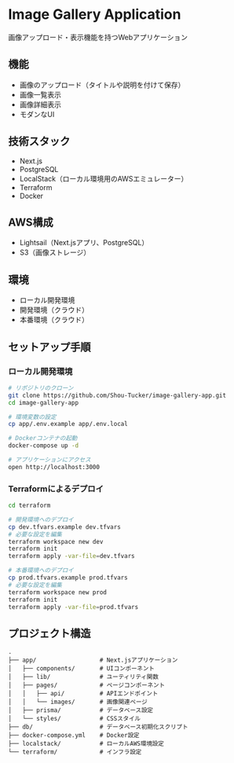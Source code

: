 # Image Gallery Application

画像アップロード・表示機能を持つWebアプリケーション

## 機能

- 画像のアップロード（タイトルや説明を付けて保存）
- 画像一覧表示
- 画像詳細表示
- モダンなUI

## 技術スタック

- Next.js
- PostgreSQL
- LocalStack（ローカル環境用のAWSエミュレーター）
- Terraform
- Docker

## AWS構成

- Lightsail（Next.jsアプリ、PostgreSQL）
- S3（画像ストレージ）

## 環境

- ローカル開発環境
- 開発環境（クラウド）
- 本番環境（クラウド）

## セットアップ手順

### ローカル開発環境

```bash
# リポジトリのクローン
git clone https://github.com/Shou-Tucker/image-gallery-app.git
cd image-gallery-app

# 環境変数の設定
cp app/.env.example app/.env.local

# Dockerコンテナの起動
docker-compose up -d

# アプリケーションにアクセス
open http://localhost:3000
```

### Terraformによるデプロイ

```bash
cd terraform

# 開発環境へのデプロイ
cp dev.tfvars.example dev.tfvars
# 必要な設定を編集
terraform workspace new dev
terraform init
terraform apply -var-file=dev.tfvars

# 本番環境へのデプロイ
cp prod.tfvars.example prod.tfvars
# 必要な設定を編集
terraform workspace new prod
terraform init
terraform apply -var-file=prod.tfvars
```

## プロジェクト構造

```
.
├── app/                  # Next.jsアプリケーション
│   ├── components/       # UIコンポーネント
│   ├── lib/              # ユーティリティ関数
│   ├── pages/            # ページコンポーネント
│   │   ├── api/          # APIエンドポイント
│   │   └── images/       # 画像関連ページ
│   ├── prisma/           # データベース設定
│   └── styles/           # CSSスタイル
├── db/                   # データベース初期化スクリプト
├── docker-compose.yml    # Docker設定
├── localstack/           # ローカルAWS環境設定
└── terraform/            # インフラ設定
```